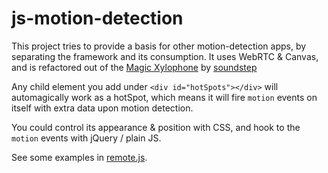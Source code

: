 js-motion-detection
===================

This project tries to provide a basis for other motion-detection apps, by separating the framework and its consumption.
It uses WebRTC &amp; Canvas, and is refactored out of the [Magic Xylophone](http://www.soundstep.com/blog/experiments/jsdetection/) by [soundstep](https://github.com/soundstep)

Any child element you add under `<div id="hotSpots"></div>` will automagically work as a hotSpot, which means it will fire `motion` events on itself with extra data upon motion detection.

You could control its appearance & position with CSS, and hook to the `motion` events with jQuery / plain JS.

See some examples in [remote.js](https://github.com/RonnyO/js-motion-detection/blob/master/js/remote.js).